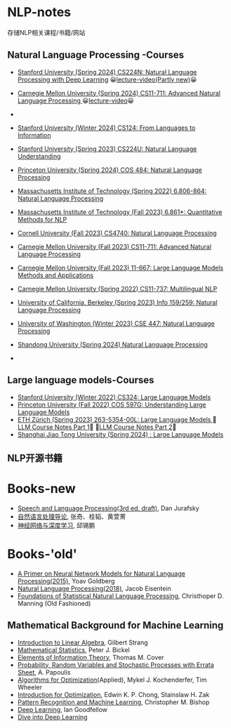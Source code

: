 # NLP-notes
存储NLP相关课程/书籍/网站

## Natural Language Processing -Courses
- [Stanford University (Spring 2024) CS224N: Natural Language Processing with Deep Learning](https://web.stanford.edu/class/cs224n/) 😀[lecture-video(Partly new)](https://www.youtube.com/watch?v=LWMzyfvuehA&list=PLoROMvodv4rMFqRtEuo6SGjY4XbRIVRd4&index=8)😀
- [Carnegie Mellon University (Spring 2024) CS11-711: Advanced Natural Language Processing ](https://phontron.com/class/anlp2024/)  😀[lecture-video](https://www.youtube.com/@neubig)😀
- 
- [Stanford University (Winter 2024) CS124: From Languages to Information](https://web.stanford.edu/class/cs124/)
- [Stanford University (Spring 2023) CS224U: Natural Language Understanding](https://web.stanford.edu/class/cs224u/)
- [Princeton University (Spring 2024) COS 484: Natural Language Processing ](https://princeton-nlp.github.io/cos484/)
- [Massachusetts Institute of Technology (Spring 2022) 6.806-864: Natural Language Processing ](https://www.mit.edu/~jda/teaching/6.864/)
- [Massachusetts Institute of Technology (Fall 2023) 6.861*: Quantitative Methods for NLP](https://mit-6861.github.io/)
- [Cornell University (Fall 2023) CS4740: Natural Language Processing ](https://cornell-cs4740-2023fa.vercel.app/)

- [Carnegie Mellon University (Fall 2023) CS11-711: Advanced Natural Language Processing ](https://cmu-anlp.github.io/index.html)

- [Carnegie Mellon University (Fall 2023) 11-667: Large Language Models Methods and Applications](https://cmu-llms.org/)
- [Carnegie Mellon University (Spring 2022) CS11-737: Multilingual NLP](https://www.phontron.com/class/multiling2022/schedule.html)
- [University of California, Berkeley (Spring 2023) Info 159/259: Natural Language Processing](https://people.ischool.berkeley.edu/~dbamman//nlp23.html)

- [University of Washington (Winter 2023) CSE 447: Natural Language Processing](https://nasmith.github.io/NLP-winter23/)

- [Shandong University (Spring 2024) Natural Language Processing](https://splab.sdu.edu.cn/zryycl1.htm)
- []()
## Large language models-Courses
- [Stanford University (Winter 2022) CS324: Large Language Models](https://stanford-cs324.github.io/winter2022/)
- [Princeton University (Fall 2022) COS 597G: Understanding Large Language Models](https://www.cs.princeton.edu/courses/archive/fall22/cos597G/)
- [ETH Zürich (Spring 2023) 263-5354-00L: Large Language Models ](https://rycolab.io/classes/llm-s23/)
  🍟[LLM Course Notes Part 1](https://drive.google.com/file/d/1IYgjs0Vf8TPmVW6w4S125j3G5Asatn4f/view?usp=share_link)🍟
  🍟[LLM Course Notes Part 2](https://drive.google.com/file/d/1PtxuMe6JZyBXBuuGkgDnnD3JRs_JEl5j/view?usp=share_link)🍟
- [Shanghai Jiao Tong University (Spring 2024) : Large Language Models ](https://gair-nlp.github.io/cs2916/docs/intro)
## NLP开源书籍
# Books-new
* [Speech and Language Processing(3rd ed. draft)](https://web.stanford.edu/~jurafsky/slp3/), Dan Jurafsky
* [自然语言处理导论](https://intro-nlp.github.io/), 张奇、桂韬、黄萱菁
* [神经网络与深度学习](https://nndl.github.io/nndl-book.pdf), 邱锡鹏
# Books-'old'
* [A Primer on Neural Network Models for Natural Language Processing(2015)](https://u.cs.biu.ac.il/~yogo/nnlp.pdf), Yoav Goldberg
* [Natural Language Processing(2018)](https://cseweb.ucsd.edu/~nnakashole/teaching/eisenstein-nov18.pdf), Jacob Eisentein
* [Foundations of Statistical Natural Language Processing](https://doc.lagout.org/science/0_Computer%20Science/2_Algorithms/Statistical%20Natural%20Language%20Processing.pdf), Christhoper D. Manning (Old Fashioned)
## Mathematical Background for Machine Learning
* [Introduction to Linear Algebra](http://students.aiu.edu/submissions/profiles/resources/onlineBook/Y5B7M4_Introduction_to_Linear_Algebra-_Fourth_Edition.pdf), Gilbert Strang
* [Mathematical Statistics](http://www.mim.ac.mw/books/Mathematical%20statistics,%20basic%20ideas%20and%20selected%20topics%20Vol%201,%20Second%20Edition.pdf), Peter J. Bickel
* [Elements of Information Theory](https://onlinelibrary.wiley.com/doi/book/10.1002/047174882X), Thomas M. Cover
*  [Probability, Random Variables and Stochastic Processes with Errata Sheet](https://www.amazon.com/Probability-Random-Variables-Stochastic-Processes/dp/0071226613), A. Papoulis
* [Algorithms for Optimization](https://algorithmsbook.com/optimization/files/optimization.pdf)(Applied), Mykel J. Kochenderfer, Tim Wheeler
* [Introduction for Optimization](https://github.com/benjamincrom/optimization/blob/master/An%20Introduction%20to%20Optimization-%20E.%20Chong%2C%20S.%20Zak.pdf), Edwin K. P. Chong, Stainslaw H. Zak
* [Pattern Recognition and Machine Learning](https://github.com/peteflorence/MachineLearning6.867/blob/master/Bishop/Bishop%20-%20Pattern%20Recognition%20and%20Machine%20Learning.pdf), Christopher M. Bishop
* [Deep Learning](https://www.deeplearningbook.org/), Ian Goodfellow
* [Dive into Deep Learning](http://d2l.ai/)
